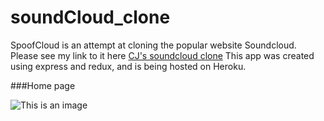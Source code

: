 # soundCloud_clone

SpoofCloud is an attempt at cloning the popular website Soundcloud. Please see my link to it here [CJ's soundcloud clone](https://soundcloud-clone-by-cj.herokuapp.com/)
This app was created using express and redux, and is being hosted on Heroku.

###Home page

![This is an image](https://myoctocat.com/assets/images/base-octocat.svg)
